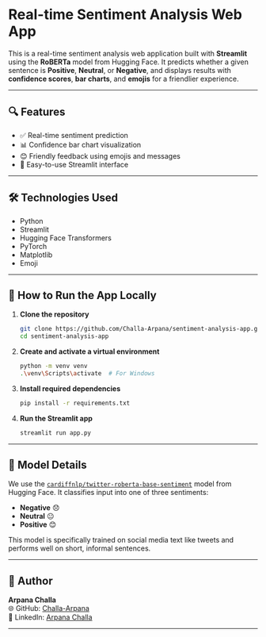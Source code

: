 # Real-time Sentiment Analysis Web App

This is a real-time sentiment analysis web application built with **Streamlit** using the **RoBERTa** model from Hugging Face. It predicts whether a given sentence is **Positive**, **Neutral**, or **Negative**, and displays results with **confidence scores**, **bar charts**, and **emojis** for a friendlier experience.

---

## 🔍 Features

- ✅ Real-time sentiment prediction  
- 📊 Confidence bar chart visualization  
- 😊 Friendly feedback using emojis and messages  
- 💬 Easy-to-use Streamlit interface  

---

## 🛠 Technologies Used

- Python  
- Streamlit  
- Hugging Face Transformers  
- PyTorch  
- Matplotlib  
- Emoji  

---

## 🚀 How to Run the App Locally

1. **Clone the repository**
   ```bash
   git clone https://github.com/Challa-Arpana/sentiment-analysis-app.git
   cd sentiment-analysis-app
   ```

2. **Create and activate a virtual environment**
   ```bash
   python -m venv venv
   .\venv\Scripts\activate  # For Windows
   ```

3. **Install required dependencies**
   ```bash
   pip install -r requirements.txt
   ```

4. **Run the Streamlit app**
   ```bash
   streamlit run app.py
   ```

---

## 🤖 Model Details

We use the [`cardiffnlp/twitter-roberta-base-sentiment`](https://huggingface.co/cardiffnlp/twitter-roberta-base-sentiment) model from Hugging Face. It classifies input into one of three sentiments:

- **Negative** 😞  
- **Neutral** 😐  
- **Positive** 😊  

This model is specifically trained on social media text like tweets and performs well on short, informal sentences.

---

## 👤 Author

**Arpana Challa**  
🌐 GitHub: [Challa-Arpana](https://github.com/Challa-Arpana)  
🔗 LinkedIn: [Arpana Challa](https://www.linkedin.com/in/arpana-challa-6626a9196)

---

